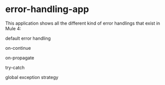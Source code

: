 # error-handling-app

This application shows all the different kind of error handlings that exist in Mule 4:

default error handling

on-continue

on-propagate

try-catch

global exception strategy
